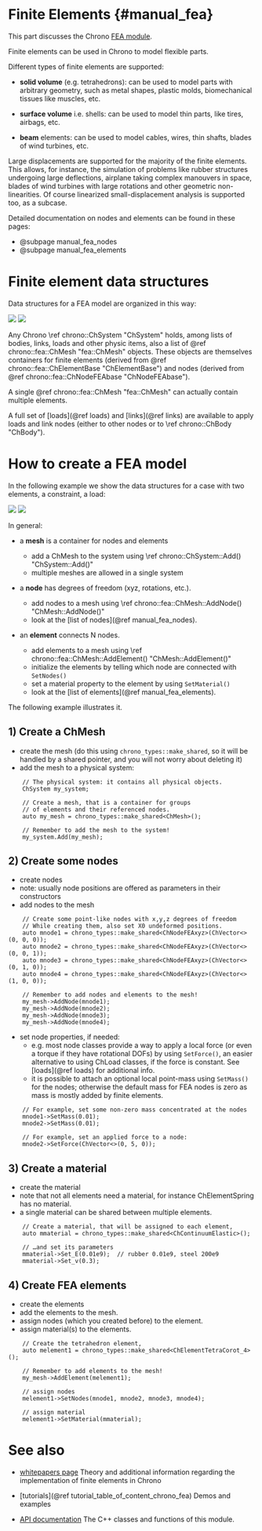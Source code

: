 ﻿
Finite Elements      {#manual_fea}
===============

This part discusses the Chrono [FEA module](group__chrono__fea.html).

Finite elements can be used in Chrono to model flexible parts. 

Different types of finite elements are supported:

- **solid volume** (e.g. tetrahedrons): can be used to model parts with arbitrary geometry, such as metal shapes, plastic molds, biomechanical tissues like muscles, etc.

- **surface volume** i.e. shells: can be used to model thin parts, like tires, airbags, etc.

- **beam** elements: can be used to model cables, wires, thin shafts, blades of wind turbines, etc.

Large displacements are supported for the majority of the finite elements. This allows, for instance, the simulation of problems like rubber structures undergoing 
large deflections, airplane taking complex manouvers in space, blades of wind turbines with large rotations and other geometric non-linearities. 
Of course linearized small-displacement analysis is supported too, as a subcase.


Detailed documentation on nodes and elements can be found in these pages:
* @subpage manual_fea_nodes
* @subpage manual_fea_elements




# Finite element data structures

Data structures for a FEA model are organized in this way:

![](http://www.projectchrono.org/assets/manual/fea_data_1a.png) ![](http://www.projectchrono.org/assets/manual/fea_data_1b.png)

Any Chrono \ref chrono::ChSystem "ChSystem" holds, among lists of bodies, links, loads and other physic items, also a list of @ref chrono::fea::ChMesh "fea::ChMesh" objects. These objects are themselves containers for finite elements (derived from @ref chrono::fea::ChElementBase "ChElementBase") and nodes (derived from @ref chrono::fea::ChNodeFEAbase "ChNodeFEAbase").

A single @ref chrono::fea::ChMesh "fea::ChMesh" can actually contain multiple elements.

A full set of [loads](@ref loads) and [links](@ref links) are available to apply loads and link nodes (either to other nodes or to \ref chrono::ChBody "ChBody").


# How to create a FEA model 

In the following example we show the data structures for a case with two elements, a constraint, a load:

![](http://www.projectchrono.org/assets/manual/fea_data_2a.png) ![](http://www.projectchrono.org/assets/manual/fea_data_2b.png)


In general:

- a **mesh** is a container for nodes and elements
  - add a ChMesh to the system using \ref chrono::ChSystem::Add() "ChSystem::Add()"
  - multiple meshes are allowed in a single system

- a **node** has degrees of freedom (xyz, rotations, etc.). 
  - add nodes to a mesh using \ref chrono::fea::ChMesh::AddNode() "ChMesh::AddNode()"
  - look at the [list of nodes](@ref manual_fea_nodes).

- an **element** connects N nodes. 
  - add elements to a mesh using \ref chrono::fea::ChMesh::AddElement() "ChMesh::AddElement()"
  - initialize the elements by telling which node are connected with `SetNodes()`
  - set a material property to the element by using `SetMaterial()`
  - look at the [list of elements](@ref manual_fea_elements).


The following example illustrates it.

## 1) Create a ChMesh 

- create the mesh (do this using `chrono_types::make_shared`, so it will be handled by a shared pointer, and you will not worry about deleting it)
- add the mesh to a physical system:

~~~{.cpp}
    // The physical system: it contains all physical objects.
    ChSystem my_system;

    // Create a mesh, that is a container for groups
    // of elements and their referenced nodes.
    auto my_mesh = chrono_types::make_shared<ChMesh>();

    // Remember to add the mesh to the system!
    my_system.Add(my_mesh);
~~~

## 2) Create some nodes 

- create nodes
- note: usually node positions are offered as parameters in their constructors
- add nodes to the mesh

~~~{.cpp}
    // Create some point-like nodes with x,y,z degrees of freedom
    // While creating them, also set X0 undeformed positions.
    auto mnode1 = chrono_types::make_shared<ChNodeFEAxyz>(ChVector<>(0, 0, 0));
    auto mnode2 = chrono_types::make_shared<ChNodeFEAxyz>(ChVector<>(0, 0, 1));
    auto mnode3 = chrono_types::make_shared<ChNodeFEAxyz>(ChVector<>(0, 1, 0));
    auto mnode4 = chrono_types::make_shared<ChNodeFEAxyz>(ChVector<>(1, 0, 0));
    
    // Remember to add nodes and elements to the mesh!
    my_mesh->AddNode(mnode1);
    my_mesh->AddNode(mnode2);
    my_mesh->AddNode(mnode3);
    my_mesh->AddNode(mnode4);
~~~

- set node properties, if needed:
  - e.g. most node classes provide a way to apply a local force (or even a torque if they have rotational DOFs) by using `SetForce()`, an easier alternative to using ChLoad classes, if the force is constant. See [loads](@ref loads) for additional info.
  - it is possible to attach an optional local point-mass using `SetMass()` for the nodes; otherwise the default mass for FEA nodes is zero as mass is mostly added by finite elements.

~~~{.cpp}
    // For example, set some non-zero mass concentrated at the nodes
    mnode1->SetMass(0.01); 
    mnode2->SetMass(0.01); 

    // For example, set an applied force to a node:
    mnode2->SetForce(ChVector<>(0, 5, 0));
~~~

## 3) Create a material

- create the material
- note that not all elements need a material, for instance ChElementSpring has no material.
- a single material can be shared between multiple elements.

~~~{.cpp}
	// Create a material, that will be assigned to each element,
    auto mmaterial = chrono_types::make_shared<ChContinuumElastic>();

    // …and set its parameters
    mmaterial->Set_E(0.01e9);  // rubber 0.01e9, steel 200e9
    mmaterial->Set_v(0.3);
~~~

## 4) Create FEA elements

- create the elements
- add the elements to the mesh.
- assign nodes (which you created before) to the element.
- assign material(s) to the elements.

~~~{.cpp}
	// Create the tetrahedron element, 
    auto melement1 = chrono_types::make_shared<ChElementTetraCorot_4>();
    
    // Remember to add elements to the mesh!
    my_mesh->AddElement(melement1);

    // assign nodes
    melement1->SetNodes(mnode1, mnode2, mnode3, mnode4);

    // assign material
    melement1->SetMaterial(mmaterial);
~~~


# See also


- [whitepapers page](http://projectchrono.org/whitepapers/) 
  Theory and additional information regarding the implementation of finite elements in Chrono 

- [tutorials](@ref tutorial_table_of_content_chrono_fea) 
  Demos and examples
  
- [API documentation](group__chrono__fea.html) 
  The C++ classes and functions of this module.





